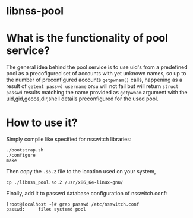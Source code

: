# libnss-pool

# What is the functionality of pool service?
The general idea behind the pool service is to use uid's from a predefined pool
as a precofigured set of accounts with yet unknown names, so up to the number of
preconfigured accounts `getpwnam()` calls, happening as a result 
of `getent passwd username` or`su` will not fail but will return `struct passwd`
results matching the name provided as `getpwnam` argument with the 
uid,gid,gecos,dir,shell details preconfigured for the used pool. 

# How to use it?
Simply compile like specified for nsswitch libraries:

```terminal
./bootstrap.sh
./configure
make
```
Then copy the `.so.2` file to the location used on your system,

```terminal
cp ./libnss_pool.so.2 /usr/x86_64-linux-gnu/
```

Finally, add it to passwd database configuration of nsswitch.conf:

```terminal
[root@localhost ~]# grep passwd /etc/nsswitch.conf
passwd:     files systemd pool
```
